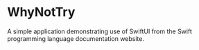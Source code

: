 # WhyNotTry

A simple application demonstrating use of SwiftUI from the Swift programming language documentation website.
